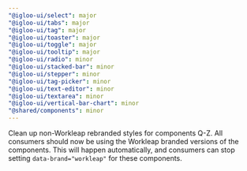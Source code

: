 ```yaml
---
"@igloo-ui/select": major
"@igloo-ui/tabs": major
"@igloo-ui/tag": major
"@igloo-ui/toaster": major
"@igloo-ui/toggle": major
"@igloo-ui/tooltip": major
"@igloo-ui/radio": minor
"@igloo-ui/stacked-bar": minor
"@igloo-ui/stepper": minor
"@igloo-ui/tag-picker": minor
"@igloo-ui/text-editor": minor
"@igloo-ui/textarea": minor
"@igloo-ui/vertical-bar-chart": minor
"@shared/components": minor
---
```


Clean up non-Workleap rebranded styles for components Q-Z.
All consumers should now be using the Workleap branded versions of the components. This will happen automatically, and consumers can stop setting `data-brand="workleap"` for these components.

